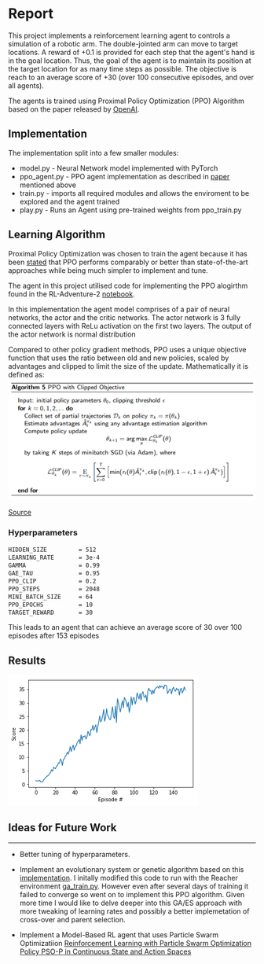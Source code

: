 # Report

This project implements a reinforcement learning agent to controls a simulation of a robotic arm. The double-jointed arm can move to target locations. A reward of +0.1 is provided for each step that the agent's hand is in the goal location. Thus, the goal of the agent is to maintain its position at the target location for as many time steps as possible. 
The objective is reach to an average score of +30 (over 100 consecutive episodes, and over all agents). 

The agents is trained using Proximal Policy Optimization (PPO) Algorithm based on the paper released by [OpenAI](https://blog.openai.com/openai-baselines-ppo/).

## Implementation

The implementation split into a few smaller modules: 

* model.py - Neural Network model implemented with PyTorch
* ppo_agent.py - PPO agent implementation as described in [paper](https://arxiv.org/abs/1707.06347) mentioned above
* train.py - imports all required modules and allows the enviroment to be explored and the agent trained
* play.py - Runs an Agent using pre-trained weights from ppo_train.py

## Learning Algorithm

Proximal Policy Optimization was chosen to train the agent because it has been [stated](https://blog.openai.com/openai-baselines-ppo/) that PPO performs comparably or better than state-of-the-art approaches while being much simpler to implement and tune.  

The agent in this project utilised code for implementing the PPO alogirthm found in the RL-Adventure-2 [notebook](https://github.com/higgsfield/RL-Adventure-2/blob/master/3.ppo.ipynb).	

In this implementation the agent model comprises of a pair of neural networks, the actor and the critic networks. The actor network is 3 fully connected layers with ReLu activation on the first two layers. The output of the actor network is normal distribution 


Compared to other policy gradient methods, PPO uses a unique objective function that uses the ratio between old and new policies, scaled by advantages and clipped to limit the size of the update. Mathematically it is defined as:   
![PPO Objective](data/images/ppo-co.png)

[Source](http://rail.eecs.berkeley.edu/deeprlcourse-fa17/f17docs/lecture_13_advanced_pg.pdf)


### Hyperparameters

	HIDDEN_SIZE         = 512
	LEARNING_RATE       = 3e-4
	GAMMA               = 0.99
	GAE_TAU             = 0.95
	PPO_CLIP            = 0.2
	PPO_STEPS           = 2048
	MINI_BATCH_SIZE     = 64
	PPO_EPOCHS          = 10
	TARGET_REWARD       = 30

This leads to an agent that can achieve an average score of 30 over 100 episodes after 153 episodes

## Results

![Plot of Rewards](data/images/ppo-training.png)


## Ideas for Future Work
---

* Better tuning of hyperparameters. 

* Implement an evolutionary system or genetic algorithm based on this [implementation](https://github.com/PacktPublishing/Deep-Reinforcement-Learning-Hands-On/tree/master/Chapter16). I initally modified this code to run with the Reacher environment [ga_train.py](archive/ga_train.py). However even after several days of training it failed to converge so went on to implement this PPO algorithm. Given more time I would like to delve deeper into this GA/ES approach with more tweaking of learning rates and possibly a better implemetation of cross-over and parent selection.

* Implement a Model-Based RL agent that uses Particle Swarm Optimizatiion [Reinforcement Learning with Particle Swarm Optimization Policy PSO-P in Continuous State and Action Spaces](https://pdfs.semanticscholar.org/d0c4/9a9ed109cb8573217a9a0affbad7881b77a4.pdf)
